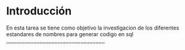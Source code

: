 #
# **Introducción**
En esta tarea se tiene como objetivo la investigacion de los diferentes estandares de nombres para generar codigo en sql ,,,,,,,,,,,,,,,,,,,,,,,,,,,,,,,,,,,,,,,,,,,,,,,,,,,,,,,,,,,,,,,,,
                                                           
